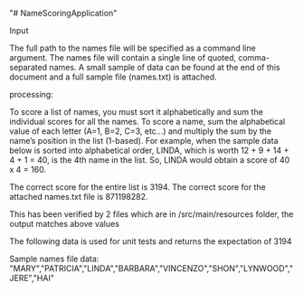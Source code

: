 "# NameScoringApplication" 


Input

The full path to the names file will be specified as a command line argument. The names file will contain a single line of quoted, comma-separated names. A small sample of data can be found at the end of this document and a full sample file (names.txt) is attached.

processing:

To score a list of names, you must sort it alphabetically and sum the individual scores for all the names. To score a name, sum the alphabetical value of each letter (A=1, B=2, C=3, etc...) and multiply the sum by the name’s position in the list (1-based).
For example, when the sample data below is sorted into alphabetical order, LINDA, which is worth 12 + 9 + 14 + 4 + 1 = 40, is the 4th name in the list. So, LINDA would obtain a score of 40 x 4 = 160. 

The correct score for the entire list is 3194. The correct score for the attached names.txt file is 871198282.

This has been verified by 2 files which are in /src/main/resources folder, the output matches above values


The following data is used for unit tests and returns the expectation of 3194

Sample names file data:
"MARY","PATRICIA","LINDA","BARBARA","VINCENZO","SHON","LYNWOOD","JERE","HAI"
